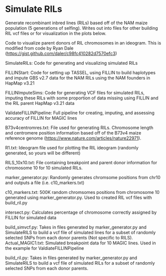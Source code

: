 # Simulate RILs

Generate recombinant inbred lines (RILs) based off of the NAM maize population 
(5 generations of selfing). Writes out into files for other building RIL vcf files or for 
visualization in the plots below.

Code to visualize parent donors of RIL chromosomes in an ideogram. This is modified from
 code by Ryan Dale (https://gist.github.com/daler/c98fc410282d7570efc3)

SimulateRILs: Code for generating and visualizing simulated RILs

FILLINStart: Code for setting up TASSEL, using FILLIN to build haplotypes and impute GBS v2.7 data for the NAM RILs using the NAM founders in HapMap v3.21

FILLINImputeSims: Code for generating VCF files for simulated RILs, imputing these RILs with some proportion of data missing using FILLIN and the RIL parent HapMap v3.21 data

ValidateFILLINPipeline: Full pipeline for creating, imputing, and assessing accuracy of FILLIN for MAGIC lines 

B73v4centromres.txt: File used for generating RILs. Chromosome length and centromere position information based off of the B73v4 maize reference genome (https://www.nature.com/articles/nature22971).

R1.txt: Ideogram file used for plotting the RIL ideogram (randomly generated, so yours will be different)

RILS_10x10.txt: File containing breakpoint and parent donor information for chromosome 10 for 10 simulated RILs.


marker_generator.py: Randomly generates chromsome positions from chr10 and outputs a file (i.e. c10_markers.txt)

c10_markers.txt: 500K random chromsomes positions from chromosome 10 generated using marker_generator.py. Used to created RIL vcf files with build_ril.py

intersect.py: Calculates percentage of chromosome correctly assigned by FILLIN for simulated data

build_simvcf.py: Takes in files generated by marker_generator.py and SimulateRILS to build a vcf file of simulated lines for a subset of randomly selected SNPs from each donor parents (Not specific to RILS).  
Actual_MAGIC1.txt: Simulated breakpoint data for 10 MAGIC lines. Used in the example for ValdiateFILLINPipeline


build_ril.py: Takes in files generated by marker_generator.py and SimulateRILS to build a vcf file of simulated RILs for a subset of randomly selected SNPs from each donor parents.  